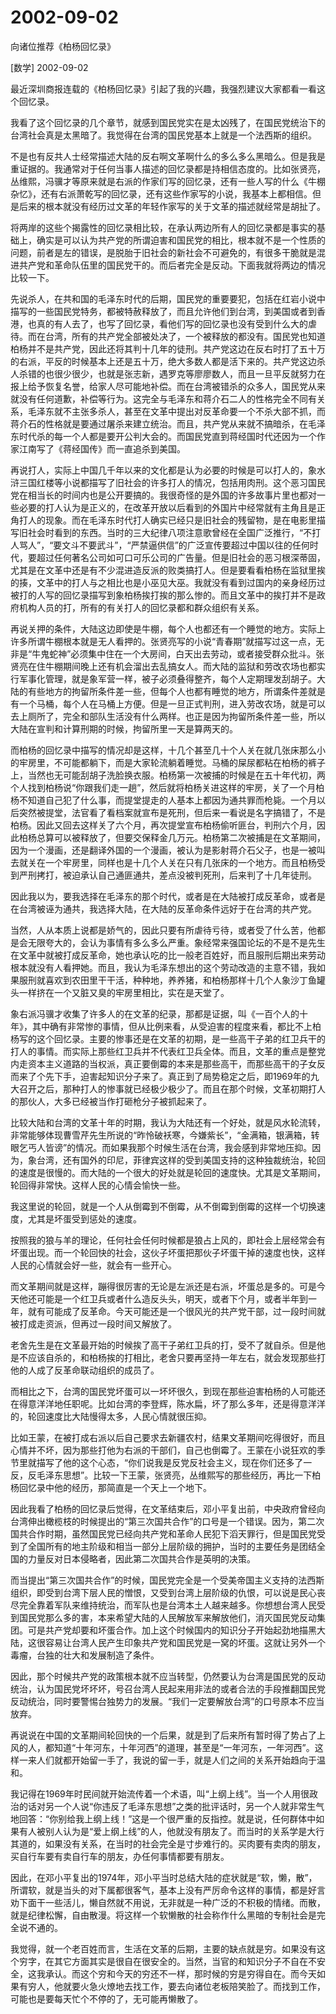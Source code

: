 # 2002-09-02

向诸位推荐《柏杨回忆录》

[数学] 2002-09-02

最近深圳商报连载的《柏杨回忆录》引起了我的兴趣，我强烈建议大家都看一看这个回忆录。

我看了这个回忆录的几个章节，就感到国民党实在是太凶残了，在国民党统治下的台湾社会真是太黑暗了。我觉得在台湾的国民党基本上就是一个法西斯的组织。

不是也有反共人士经常描述大陆的反右啊文革啊什么的多么多么黑暗么。但是我是重证据的。我通常对于任何当事人描述的回忆录都是持相信态度的。比如张贤亮，丛维熙，冯骥才等原来就是右派的作家们写的回忆录，还有一些人写的什么《牛棚杂忆》，还有右派萧乾写的回忆录，还有这些作家写的小说，我基本上都相信。但是后来的根本就没有经历过文革的年轻作家写的关于文革的描述就经常是胡扯了。

将两岸的这些个揭露性的回忆录相比较，在承认两边所有人的回忆录都是事实的基础上，确实是可以认为共产党的所谓迫害和国民党的相比，根本就不是一个性质的问题，前者是左的错误，是脱胎于旧社会的新社会不可避免的，有很多干脆就是混进共产党和革命队伍里的国民党干的。而后者完全是反动。下面我就将两边的情况比较一下。

先说杀人，在共和国的毛泽东时代的后期，国民党的重要要犯，包括在红岩小说中描写的一些国民党特务，都被特赦释放了，而且允许他们到台湾，到美国或者到香港，也真的有人去了，也写了回忆录，看他们写的回忆录也没有受到什么大的虐待。而在台湾，所有的共产党全部被处决了，一个被释放的都没有。国民党也知道柏杨并不是共产党，因此还将其判十几年的徒刑。共产党这边在反右时打了五十万的右派，平反的时候基本上还是五十万，绝大多数人都是活下来的。共产党这边杀人杀错的也很少很少，也就是张志新，遇罗克等廖廖数人，而且一旦平反就努力在报上给予恢复名誉，给家人尽可能地补偿。而在台湾被错杀的众多人，国民党从来就没有任何道歉，补偿等行为。这完全与毛泽东和蒋介石二人的性格完全不同有关系，毛泽东就不主张多杀人，甚至在文革中提出对反革命要一个不杀大部不抓，而蒋介石的性格就是要通过屠杀来建立统治。而且，共产党从来就不搞暗杀，在毛泽东时代杀的每一个人都是要开公判大会的。而国民党直到蒋经国时代还因为一个作家江南写了《蒋经国传》而一直追杀到美国。

再说打人，实际上中国几千年以来的文化都是认为必要的时候是可以打人的，象水浒三国红楼等小说都描写了旧社会的许多打人的情况，包括用肉刑。这个恶习国民党在相当长的时间内也是公开要搞的。我很奇怪的是外国的许多故事片里也都对一些必要的打人认为是正义的，在改革开放以后看到的外国片中经常就有主角且是正角打人的现象。而在毛泽东时代打人确实已经只是旧社会的残留物，是在电影里描写旧社会时看到的东西。当时的三大纪律八项注意歌曾经在全国广泛推行，“不打人骂人”，“要文斗不要武斗”，“严禁逼供信”的广泛宣传要超过中国以往的任何时代，要超过任何著名公司如可口可乐公司的广告量。但是旧社会的恶习根深蒂固，尤其是在文革中还是有不少混进造反派的败类搞打人。但是要看看柏杨在监狱里挨的揍，文革中的打人与之相比也是小巫见大巫。我就没有看到过国内的亲身经历过被打的人写的回忆录描写到象柏杨挨打挨的那么惨的。而且文革中的挨打并不是政府机构人员的打，所有的有关打人的回忆录都和群众组织有关系。

再说关押的条件，大陆这边即使是牛棚，每个人也都还有一个睡觉的地方。实际上许多所谓牛棚根本就是无人看押的。张贤亮写的小说“青春期”就描写过这一点，无非是“牛鬼蛇神”必须集中住在一个大房间，白天出去劳动，或者接受群众批斗。张贤亮在住牛棚期间晚上还有机会溜出去乱搞女人。而大陆的监狱和劳改农场也都实行军事化管理，就是象军营一样，被子必须叠得整齐，每个人定期理发刮胡子。大陆的有些地方的拘留所条件差一些，但每个人也都有睡觉的地方，所谓条件差就是有一个马桶，每个人在马桶上方便。但是一旦正式判刑，进入劳改农场，就是可以去上厕所了，完全和部队生活没有什么两样。也正是因为拘留所条件差一些，所以大陆在宣判和计算刑期的时候，拘留所里一天是算两天的。

而柏杨的回忆录中描写的情况却是这样，十几个甚至几十个人关在就几张床那么小的牢房里，不可能都躺下，而是大家轮流躺着睡觉。马桶的屎尿都粘在柏杨的裤子上，当然也无可能刮胡子洗脸换衣服。柏杨第一次被捕的时候是在五十年代初，两个人找到柏杨说“你跟我们走一趟”，然后就将柏杨关进这样的牢房，关了一个月柏杨不知道自己犯了什么事，而提堂提走的人基本上都因为通共罪而枪毙。一个月以后突然被提堂，法官看了看档案就宣布是死刑，但后来一看说是名字搞错了，不是柏杨。因此又回去这样关了六个月，再次提堂宣布柏杨偷听匪台，判刑六个月，因此柏杨总算可以被释放了，但要交保释金几万元。柏杨第二次被捕是在文革期间，因为一个漫画，还是翻译外国的一个漫画，被认为是影射蒋介石父子，也是一被叫去就关在一个牢房里，同样也是十几个人关在只有几张床的一个地方。而且柏杨受到严刑拷打，被迫承认自己通匪通共，差点没被判死刑，后来判了十几年徒刑。

因此我以为，要我选择在毛泽东的那个时代，或者是在大陆被打成反革命，或者是在台湾被诬为通共，我选择大陆，在大陆的反革命条件远好于在台湾的共产党。

当然，人从本质上说都是娇气的，因此只要有所虐待亏待，或者受了什么苦，他都是会无限夸大的，会认为事情有多么多么严重。象经常来强国论坛的不是不是先生在文革中就被打成反革命，她也承认吃的比一般老百姓好，而且服刑后期出来劳动根本就没有人看押她。而且，我认为毛泽东想出的这个劳动改造的主意不错，我如果服刑就喜欢到农田里干干活，种种地，养养猪，和柏杨那样十几个人象沙丁鱼罐头一样挤在一个又脏又臭的牢房里相比，实在是天堂了。

象右派冯骥才收集了许多人的在文革的纪录，那都是证据，叫《一百个人的十年》，其中确有非常惨的事情，但从比例来看，从受迫害的程度来看，都比不上柏杨写的这个回忆录。主要的惨事还是在文革的初期，是一些高干子弟的红卫兵干的打人的事情。而实际上那些红卫兵并不代表红卫兵全体。而且，文革的重点是整党内走资本主义道路的当权派，真正要倒霉的本来是那些高干，而那些高干的子女反而来了个先下手，迫害起知识分子来了。真正到了局势稳定之后，即1969年的九大召开之后，那种打人的惨事就已经极少极少了。而且在那个时候，文革初期打人的那伙人，大多已经被当作打砸枪分子被抓起来了。

比较大陆和台湾的文革十年的时期，我认为大陆还有一个好处，就是风水轮流转，非常能够体现曹雪芹先生所说的“昨怜破袄寒，今嫌紫长”，“金满箱，银满箱，转眼乞丐人皆谤”的情况。而如果我那个时候生活在台湾，我会感到非常地压抑。因为，象台湾，还有国外的印尼，菲律宾这样的受到美国支持的这种独裁统治，轮回的速度是很慢的。而大陆的一个很大的好处就是轮回的速度快。尤其是文革期间，轮回得非常快。这样人民的心情会愉快一些。

我这里说的轮回，就是一个人从倒霉到不倒霉，从不倒霉到倒霉的这样一个切换速度，尤其是坏蛋受到惩处的速度。

按照我的狼与羊的理论，任何社会任何时候都是狼占上风的，即社会上层经常会有坏蛋出现。而一个轮回快的社会，这伙子坏蛋把那伙子坏蛋干掉的速度也快，这样人民的心情就会好一些，就会有一些开心。

而文革期间就是这样，蹦得很厉害的无论是左派还是右派，坏蛋总是多的。可是今天他还可能是一个红卫兵或者什么造反头头，明天，或者下个月，或者半年到一年，就有可能成了反革命。今天可能还是一个很风光的共产党干部，过一段时间就被打成走资派，但再过一段时间又解放了。

老舍先生是在文革最开始的时候挨了高干子弟红卫兵的打，受不了就自杀。但是他是不应该自杀的，和柏杨挨的打相比，老舍只要再坚持一年左右，就会发现那些打他的人成了反革命联动组织的成员了。

而相比之下，台湾的国民党坏蛋可以一坏坏很久，到现在那些迫害柏杨的人可能还在得意洋洋地任职呢。比如台湾的李登辉，陈水扁，坏了那么多年，还是得意洋洋的，轮回速度比大陆慢得太多，人民心情就很压抑。

比如王蒙，在被打成右派以后自己要求去新疆农村，结果文革期间吃得很好，而且心情并不坏，因为那些打他为右派的干部们，自己也倒霉了。王蒙在小说狂欢的季节里就描写了他的这个心态，“你们说我是反党反社会主义，现在你们还多了一反，反毛泽东思想”。比较一下王蒙，张贤亮，丛维熙写的那些经历，再比一下柏杨回忆录中他的经历，那简直是一个天上一个地下。

因此我看了柏杨的回忆录后觉得，在文革结束后，邓小平复出前，中央政府曾经向台湾伸出橄榄枝的时候提出的“第三次国共合作”的口号是一个错误。因为，第二次国共合作时期，虽然国民党已经向共产党和革命人民犯下滔天罪行，但是国民党受到了全国所有的地主阶级和相当一部分上层阶级的拥护，当时的主要任务是团结全国的力量反对日本侵略者，因此第二次国共合作是英明的决策。

而当提出“第三次国共合作”的时候，国民党完全是一个受美帝国主义支持的法西斯组织，即受到台湾下层人民的憎恨，又受到台湾上层阶级的仇恨，可以说是民心丧尽完全靠着军队来维持统治，而军队也是台湾本土人越来越多。你想想台湾人民受到国民党那么多的害，本来希望大陆的人民解放军来解放他们，消灭国民党反动集团。可是共产党却要和坏蛋合作。加上这个时候国内的知识分子开始起劲地描黑大陆，这很容易让台湾人民产生印象共产党和国民党是一窝的坏蛋。这就让另外一个毒瘤，台独的壮大和发展制造了条件。

因此，那个时候共产党的政策根本就不应当转型，仍然要认为台湾是国民党的反动统治，认为国民党坏坏坏，号召台湾人民起来用非法的或者合法的手段推翻国民党反动统治，同时要警惕台独势力的发展。“我们一定要解放台湾”的口号原本不应当放弃。

再说说在中国的文革期间轮回快的一个后果，就是到了后来所有暂时得了势占了上风的人，都知道“十年河东，十年河西”的道理，甚至是“一年河东，一年河西”。这样一来人们就都开始留一手了，我说的留一手，就是人们之间的关系开始趋向于温和。

我记得在1969年时民间就开始流传着一个术语，叫“上纲上线”。当一个人用很政治的话对另一个人说“你违反了毛泽东思想”之类的批评话时，另一个人就非常生气地回答：“你别给我上纲上线！”这是一个很严重的反指控。就是说，任何群体中如果有人被别人认为是“爱上纲上线”的人，他就没有朋友了。而当时的关系学是大行其道的，如果没有关系，在当时的社会完全是寸步难行的。买肉要有卖肉的朋友，买自行车要有卖自行车的朋友，办任何事情都要有朋友。

因此，在邓小平复出的1974年，邓小平当时总结大陆的症状就是“软，懒，散”，所谓软，就是当头的对下属都很客气，基本上没有严厉命令这样的事情，都是好言劝下面干一些活儿，懒自然就不用说，无非就是一种广泛的不积极的情绪。而散，就是纪律松懈，自由散漫。将这样一个软懒散的社会称作什么黑暗的专制社会是完全说不通的。

我觉得，就一个老百姓而言，生活在文革的后期，主要的缺点就是穷。如果没有这个穷字，在其它方面其实是很自在很安全的。当然，当官的和知识分子不自在不安全，这我承认。而这个穷和今天的穷还不一样，那时候的穷是穷得自在。而今天如果有穷人，他就要火急火燎地去找工作，要去向诸位老板陪笑脸了。而找到工作，可能也是要每天忙个不停的了，无可能再懒散了。
